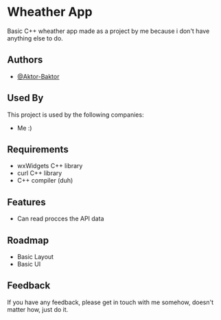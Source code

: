 
# Wheather App

Basic C++ wheather app made as a project by me because i don't have anything else to do.


## Authors

- [@Aktor-Baktor](https://github.com/Aktor-Bektor)


## Used By

This project is used by the following companies:

- Me :)


## Requirements

- wxWidgets C++ library
- curl C++ library
- C++ compiler (duh)
## Features

- Can read procces the API data


## Roadmap

- Basic Layout
- Basic UI


## Feedback

If you have any feedback, please get in touch with me somehow, doesn't matter how, just do it.

